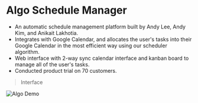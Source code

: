 # Algo Schedule Manager

- An automatic schedule management platform built by Andy Lee, Andy Kim, and Anikait Lakhotia.
- Integrates with Google Calendar, and allocates the user's tasks into their Google Calendar in the most efficient way using our scheduler algorithm.
- Web interface with 2-way sync calendar interface and kanban board to manage all of the user's tasks.
- Conducted product trial on 70 customers.

> Interface

![Algo Demo](./algo_demo.jpg)
